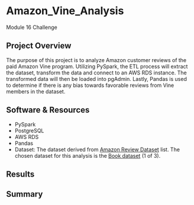 # Amazon_Vine_Analysis
Module 16 Challenge

## Project Overview
The purpose of this project is to analyze Amazon customer reviews of the paid Amazon Vine program.  Utilizing PySpark, the ETL process will extract the dataset, transform the data and connect to an AWS RDS instance.  The transformed data will then be loaded into pgAdmin.  Lastly, Pandas is used to determine if there is any bias towards favorable reviews from Vine members in the dataset.  

## Software & Resources
-	PySpark
-	PostgreSQL
-	AWS RDS
-	Pandas
-	Dataset: The dataset derived from 
[Amazon Review Dataset](https://s3.amazonaws.com/amazon-reviews-pds/tsv/index.txt) list. The chosen dataset for this analysis is the [Book dataset](https://s3.amazonaws.com/amazon-reviews-pds/tsv/amazon_reviews_us_Books_v1_02.tsv.gz!) (1 of 3).

## Results

## Summary



